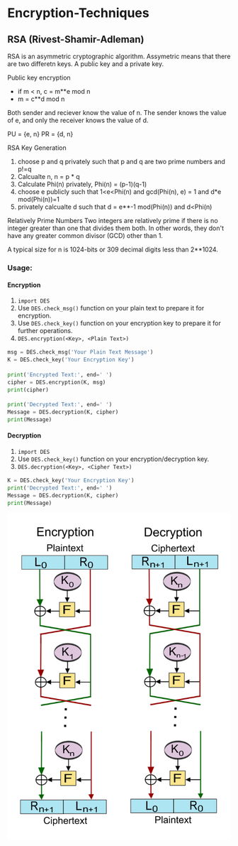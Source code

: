 # Encryption-Techniques


## RSA (Rivest-Shamir-Adleman)
RSA is an asymmetric cryptographic algorithm. Assymetric means that there are two differetn keys. A public key and a private key. 

Public key encryption
- if m < n, c = m**e mod n
- m = c**d mod n

Both sender and reciever know the value of n.
The sender knows the value of e, and only the receiver knows the value of d. 

PU = {e, n}
PR = {d, n}


RSA Key Generation
1. choose p and q privately such that p and q are two prime numbers and p!=q
2. Calcualte n, n = p * q
3. Calculate Phi(n) privately, Phi(n) = (p-1)(q-1)
4. choose e publicly such that 1<e<Phi(n) and gcd(Phi(n), e) = 1 and d*e mod(Phi(n))=1
5. privately calcualte d such that d = e**-1 mod(Phi(n)) and d<Phi(n)


Relatively Prime Numbers
Two integers are relatively prime if there is no integer greater than one that divides them both. In other words, they don't have any greater common divisor (GCD) other than 1. 

A typical size for n is 1024-bits or 309 decimal digits less than 2**1024. 

### Usage:

#### Encryption
 1. ```import DES```
 2. Use ```DES.check_msg()``` function on your plain text to prepare it for encryption.
 3. Use ```DES.check_key()``` function on your encryption key to prepare it for further operations. 
 4. ```DES.encryption(<Key>, <Plain Text>)```
  
  ```python
  msg = DES.check_msg('Your Plain Text Message')
  K = DES.check_key('Your Encryption Key')

  print('Encrypted Text:', end=' ')
  cipher = DES.encryption(K, msg)
  print(cipher)

  print('Decrypted Text:', end=' ')
  Message = DES.decryption(K, cipher)
  print(Message)
  ```

#### Decryption
 1. ```import DES```
 2. Use ```DES.check_key()``` function on your encryption/decryption key.
 3. ```DES.decryption(<Key>, <Cipher Text>)```
  
  ```python
  K = DES.check_key('Your Encryption Key')
  print('Decrypted Text:', end=' ')
  Message = DES.decryption(K, cipher)
  print(Message)
  ```


![DES Encryption-Decryption Scheme](https://github.com/ifarshgar/Encryption-Techniques/blob/main/DES_Encryption_Decryption.jpg)

